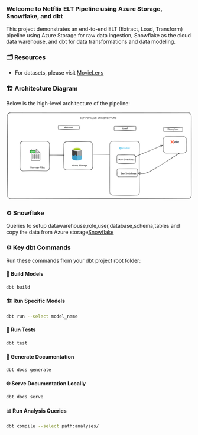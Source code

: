 
### Welcome to Netflix ELT Pipeline using Azure Storage, Snowflake, and dbt

This project demonstrates an end-to-end ELT (Extract, Load, Transform) pipeline using Azure Storage for raw data ingestion, Snowflake as the cloud data warehouse, and dbt for data transformations and data modeling.


### 🗂️ Resources

- For datasets, please visit [MovieLens](https://grouplens.org/datasets/movielens/20m/)


### 🏗️ Architecture Diagram

Below is the high-level architecture of the pipeline:

![Architecture Diagram](./assets/architecture.png)


### ⚙️ Snowflake 

Queries to setup datawarehouse,role,user,database,schema,tables and copy the data from Azure storage[Snowflake](https://github.com/Venkatesh-admin/ELT-Pipeline-For-Movielens-Data-Using-ADLS-Snowflake-DBT/tree/master/snowflake)

### ⚙️ Key dbt Commands

Run these commands from your dbt project root folder:

#### 🔨 Build Models
```bash
dbt build
````

#### 🏗️ Run Specific Models

```bash
dbt run --select model_name
```

#### 🧪 Run Tests

```bash
dbt test
```

#### 📄 Generate Documentation

```bash
dbt docs generate
```

#### 🌐 Serve Documentation Locally

```bash
dbt docs serve
```

#### 📊 Run Analysis Queries

```bash
dbt compile --select path:analyses/
```



